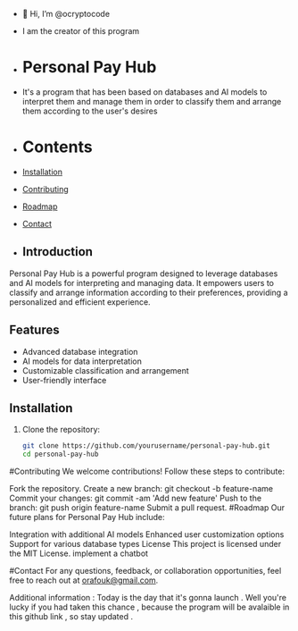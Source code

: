 - 👋 Hi, I’m @ocryptocode
- I am the creator of this program
- # Personal Pay Hub
- It's a program that has been based on databases and AI models to interpret them and manage them in order to classify them and arrange them according to the user's desires
-  # Contents
-   [Installation](#installation)
-   [Contributing](#contributing)
-   [Roadmap](#roadmap)
-   [Contact](#contact)

-   ## Introduction

Personal Pay Hub is a powerful program designed to leverage databases and AI models for interpreting and managing data. It empowers users to classify and arrange information according to their preferences, providing a personalized and efficient experience.

## Features

- Advanced database integration
- AI models for data interpretation
- Customizable classification and arrangement
- User-friendly interface

## Installation

1. Clone the repository:
   ```bash
   git clone https://github.com/yourusername/personal-pay-hub.git
   cd personal-pay-hub

#Contributing
We welcome contributions! Follow these steps to contribute:

Fork the repository.
Create a new branch: git checkout -b feature-name
Commit your changes: git commit -am 'Add new feature'
Push to the branch: git push origin feature-name
Submit a pull request.
#Roadmap
Our future plans for Personal Pay Hub include:

Integration with additional AI models
Enhanced user customization options
Support for various database types
License
This project is licensed under the MIT License.
implement a chatbot

#Contact
For any questions, feedback, or collaboration opportunities, feel free to reach out at orafouk@gmail.com.

Additional information : Today is the day that it's gonna launch . Well you're lucky if you had taken this chance  , because the program will be avalaible in this github link , so stay updated .



<!---
ocryptocode/ocryptocode is a ✨ special ✨ repository because its `README.md` (this file) appears on your GitHub profile.
You can click the Preview link to take a look at your changes.
--->
